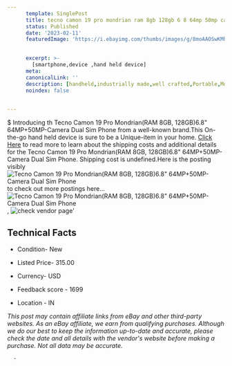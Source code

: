 ```yaml
---
      template: SinglePost
      title: tecno camon 19 pro mondrian ram 8gb 128gb 6 8 64mp 50mp camera dual sim phone
      status: Published
      date: '2023-02-11'
      featuredImage: 'https://i.ebayimg.com/thumbs/images/g/8moAAOSwKMhjMrDP/s-l225.jpg'
       

      excerpt: >-
        [smartphone,device ,hand held device]
      meta:
      canonicalLink: ''
      description: [handheld,industrially made,well crafted,Portable,Mobile,Compact,Convenient,Lightweight,Maneuverable,Man-portable,Miniature,Carriable,Hand-held,Light,Holdable,Transportable,Mobile device,Pocket-sized,On-the-go,Wireless,Cordless,Compact size,Convenient size, smartphone,device ,hand held device]
      noindex: false
      

---
```

$
      Introducing th Tecno Camon 19 Pro Mondrian(RAM 8GB, 128GB)6.8" 64MP+50MP-Camera Dual Sim Phone from a well-known brand.This On-the-go hand held device is sure to be a Unique-item in your home. [Click Here](https://www.ebay.com/itm/175429830091?hash=item28d86ec5cb%3Ag%3A8moAAOSwKMhjMrDP&mkevt=1&mkcid=1&mkrid=711-53200-19255-0&campid=%253CePNCampaignId%253E&customid=%253CreferenceId%253E&toolid=10049) to read more to learn about the shipping costs and additional details for the Tecno Camon 19 Pro Mondrian(RAM 8GB, 128GB)6.8" 64MP+50MP-Camera Dual Sim Phone. Shipping cost is undefined.Here is the posting visibly ![Tecno Camon 19 Pro Mondrian(RAM 8GB, 128GB)6.8" 64MP+50MP-Camera Dual Sim Phone](https://i.ebayimg.com/thumbs/images/g/8moAAOSwKMhjMrDP/s-l225.jpg) to check out more postings here... ![Tecno Camon 19 Pro Mondrian(RAM 8GB, 128GB)6.8" 64MP+50MP-Camera Dual Sim Phone](https://i.ebayimg.com/images/g/8moAAOSwKMhjMrDP/s-l1600.jpg), ![check vendor page](https://origin-galleryplus.ebayimg.com/ws/web/175429830091_2_0_1/225x225.jpg,https://origin-galleryplus.ebayimg.com/ws/web/175429830091_3_0_1/225x225.jpg,https://origin-galleryplus.ebayimg.com/ws/web/175429830091_4_0_1/225x225.jpg,https://origin-galleryplus.ebayimg.com/ws/web/175429830091_5_0_1/225x225.jpg,https://origin-galleryplus.ebayimg.com/ws/web/175429830091_6_0_1/225x225.jpg,https://origin-galleryplus.ebayimg.com/ws/web/175429830091_7_0_1/225x225.jpg)'

      

 ## Technical Facts 



     
      

 - Condition- New 


      

 - Listed Price- 315.00 


      

 - Currency- USD 


      

 - Feedback score - 1699 


      

 - Location - IN 


      
      

 *_This post may contain affiliate links from eBay and other third-party websites. As an eBay affiliate, we earn from qualifying purchases. Although we do our best to keep the information up-to-date and accurate, please check the date and all details with the vendor's website before making a purchase. Not all data may be accurate._*




      -
